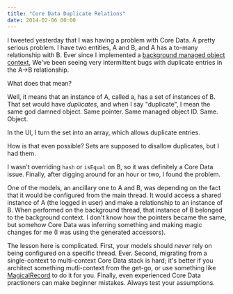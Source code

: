 ```yaml
---
title: "Core Data Duplicate Relations"
date: 2014-02-06 00:00
---
```


I tweeted yesterday that I was having a problem with Core Data. A pretty serious problem. I have two entities, A and B, and A has a to-many relationship with B. Ever since I implemented a [background managed object context](http://www.teehanlax.com/blog/krush-ios-architecture/), We've been seeing very intermittent bugs with duplicate entries in the A->B relationship.

What does that mean?

Well, it means that an instance of A, called a, has a set of instances of B. That set would have _duplicates_, and when I say "duplicate", I mean the same god damned object. Same pointer. Same managed object ID. Same. Object.

In the UI, I turn the set into an array, which allows duplicate entries.

How is that even possible? Sets are supposed to disallow duplicates, but I had them.

I wasn't overriding `hash` or `isEqual` on B, so it was definitely a Core Data issue. Finally, after digging around for an hour or two, I found the problem.

One of the models, an ancillary one to A and B, was depending on the fact that it would be configured from the main thread. It would access a shared instance of A (the logged in user) and make a relationship to an instance of B. When performed on the background thread, that instance of B belonged to the background context. I don't know how the pointers became the same, but somehow Core Data was inferring something and making magic changes for me (I was using the generated accessors).

The lesson here is complicated. First, your models should _never_ rely on being configured on a specific thread. Ever. Second, migrating from a single-context to multi-context Core Data stack is hard; it's better if you architect something mutli-context from the get-go, or use something like [MagicalRecord](https://github.com/magicalpanda/MagicalRecord) to do it for you. Finally, even experienced Core Data practioners can make beginner mistakes. Always test your assumptions.

<!-- more -->
